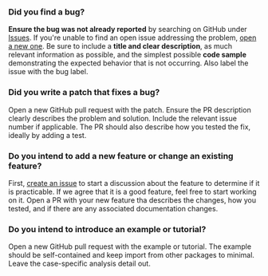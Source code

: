 ### Did you find a bug?

**Ensure the bug was not already reported** by searching on GitHub under
[Issues](https://github.com/WilsonGregory/ginjax/issues). If you're unable to find an open issue addressing the problem, [open a new one](https://github.com/WilsonGregory/ginjax/issues/new). Be sure to include a **title and clear description**, as much relevant information as possible, and the simplest possible **code sample** demonstrating the expected behavior that is not occurring. Also label the issue with the bug label.

### Did you write a patch that fixes a bug?

Open a new GitHub pull request with the patch. Ensure the PR description clearly describes the problem and solution. Include the relevant issue number if applicable. The PR should also describe how you tested the fix, ideally by adding a test.

### Do you intend to add a new feature or change an existing feature?

First, [create an issue](https://github.com/WilsonGregory/ginjax/issues/new) to start a discussion about the feature to determine if it is practicable. If we agree that it is a good feature, feel free to start working on it. Open a PR with your new feature tha describes the changes, how you tested, and if there are any associated documentation changes.

### Do you intend to introduce an example or tutorial?

Open a new GitHub pull request with the example or tutorial. The example should be self-contained and keep import from other packages to minimal. Leave the case-specific analysis detail out.